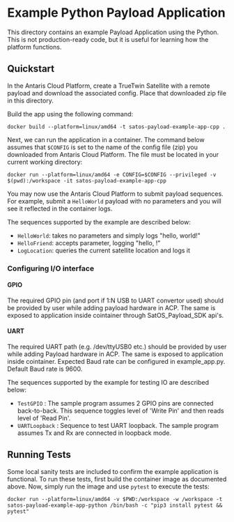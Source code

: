 # Example Python Payload Application

This directory contains an example Payload Application using the Python.
This is not production-ready code, but it is useful for learning how the platform functions.

## Quickstart

In the Antaris Cloud Platform, create a TrueTwin Satellite with a remote payload and download the associated config.
Place that downloaded zip file in this directory.

Build the app using the following command:

```
docker build --platform=linux/amd64 -t satos-payload-example-app-cpp .
```

Next, we can run the application in a container. The command below assumes that `$CONFIG` is set to the name of the config file (zip) you downloaded from Antaris Cloud Platform. The file must be located in your current working directory:

```
docker run --platform=linux/amd64 -e CONFIG=$CONFIG --privileged -v $(pwd):/workspace -it satos-payload-example-app-cpp
```

You may now use the Antaris Cloud Platform to submit payload sequences. For example, submit a `HelloWorld` payload with
no parameters and you will see it reflected in the container logs.

The sequences supported by the example are described below:
* `HelloWorld`: takes no parameters and simply logs "hello, world!"
* `HelloFriend`: accepts parameter, logging "hello, <parameter>!"
* `LogLocation`: queries the current satellite location and logs it

### Configuring I/O interface

#### GPIO
The required GPIO pin (and port if 1:N USB to UART convertor used) should be provided by user while adding payload hardware in ACP. The same is exposed to application inside cointainer through SatOS_Payload_SDK api's. 

#### UART
The required UART path (e.g. /dev/ttyUSB0 etc.) should be provided by user while adding Payload hardware in ACP. The same is exposed to application inside cointainer. Expected Baud rate can be configured in example_app.py. Default Baud rate is 9600.

The sequences supported by the example for testing IO are described below:
* `TestGPIO` : The sample program assumes 2 GPIO pins are connected back-to-back. This sequence toggles level of 'Write Pin' and then reads level of 'Read Pin'. 
* `UARTLoopback` : Sequence to test UART loopback. The sample program assumes Tx and Rx are connected in loopback mode.

## Running Tests

Some local sanity tests are included to confirm the example application is functional.
To run these tests, first build the container image as documented above.
Now, simply run the image and use `pytest` to execute the tests:

```
docker run --platform=linux/amd64 -v $PWD:/workspace -w /workspace -t satos-payload-example-app-python /bin/bash -c "pip3 install pytest && pytest"
```

